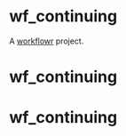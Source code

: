 # wf_continuing

A [workflowr][] project.

[workflowr]: https://github.com/jdblischak/workflowr
# wf_continuing
# wf_continuing
